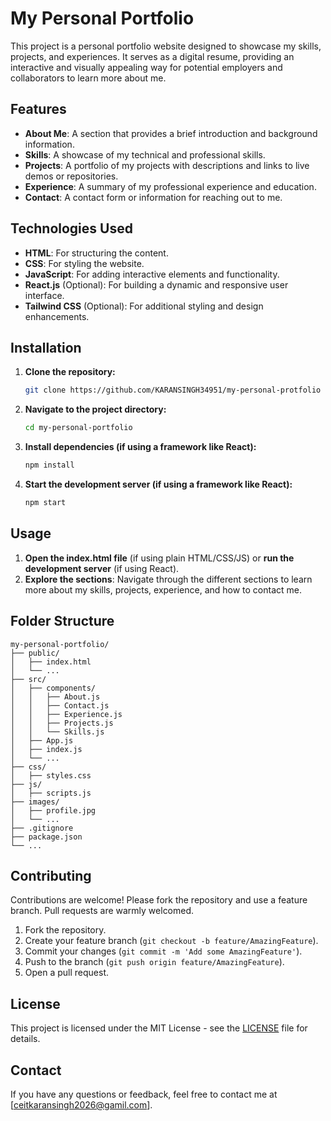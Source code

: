 # My Personal Portfolio

This project is a personal portfolio website designed to showcase my skills, projects, and experiences. It serves as a digital resume, providing an interactive and visually appealing way for potential employers and collaborators to learn more about me.

## Features

- **About Me**: A section that provides a brief introduction and background information.
- **Skills**: A showcase of my technical and professional skills.
- **Projects**: A portfolio of my projects with descriptions and links to live demos or repositories.
- **Experience**: A summary of my professional experience and education.
- **Contact**: A contact form or information for reaching out to me.

## Technologies Used

- **HTML**: For structuring the content.
- **CSS**: For styling the website.
- **JavaScript**: For adding interactive elements and functionality.
- **React.js** (Optional): For building a dynamic and responsive user interface.
- **Tailwind CSS** (Optional): For additional styling and design enhancements.

## Installation

1. **Clone the repository:**
    ```bash
    git clone https://github.com/KARANSINGH34951/my-personal-protfolio
    ```
2. **Navigate to the project directory:**
    ```bash
    cd my-personal-portfolio
    ```
3. **Install dependencies (if using a framework like React):**
    ```bash
    npm install
    ```
4. **Start the development server (if using a framework like React):**
    ```bash
    npm start
    ```

## Usage

1. **Open the index.html file** (if using plain HTML/CSS/JS) or **run the development server** (if using React).
2. **Explore the sections**: Navigate through the different sections to learn more about my skills, projects, experience, and how to contact me.

## Folder Structure

```
my-personal-portfolio/
├── public/
│   ├── index.html
│   └── ...
├── src/
│   ├── components/
│   │   ├── About.js
│   │   ├── Contact.js
│   │   ├── Experience.js
│   │   ├── Projects.js
│   │   └── Skills.js
│   ├── App.js
│   ├── index.js
│   └── ...
├── css/
│   ├── styles.css
├── js/
│   ├── scripts.js
├── images/
│   ├── profile.jpg
│   └── ...
├── .gitignore
├── package.json
└── ...
```

## Contributing

Contributions are welcome! Please fork the repository and use a feature branch. Pull requests are warmly welcomed.

1. Fork the repository.
2. Create your feature branch (`git checkout -b feature/AmazingFeature`).
3. Commit your changes (`git commit -m 'Add some AmazingFeature'`).
4. Push to the branch (`git push origin feature/AmazingFeature`).
5. Open a pull request.

## License

This project is licensed under the MIT License - see the [LICENSE](LICENSE) file for details.

## Contact

If you have any questions or feedback, feel free to contact me at [ceitkaransingh2026@gamil.com].
